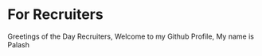 # For Recruiters

Greetings of the Day Recruiters,
Welcome to my Github Profile, My name is Palash 
